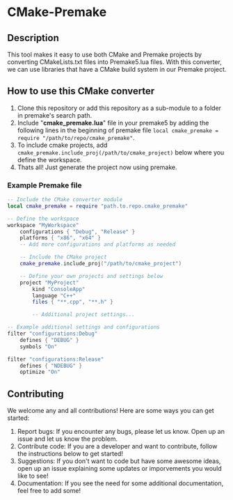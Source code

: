 # CMake-Premake
## Description
This tool makes it easy to use both CMake and Premake projects by converting CMakeLists.txt files into Premake5.lua files. With this converter, we can use libraries that have a CMake build system in our Premake project.

## How to use this CMake converter

 1. Clone this repository or add this repository as a sub-module to a folder in premake's search path.
 2. Include "**cmake_premake.lua**" file in your premake5 by adding the following lines in the beginning of premake file `local cmake_premake = require "/path/to/repo/cmake_premake"`.
 3. To include cmake projects, add `cmake_premake.include_proj(/path/to/cmake_project)` below where you define the workspace.
 4. Thats all! Just generate the project now using premake.

### Example Premake file
```lua
-- Include the CMake converter module
local cmake_premake = require "path.to.repo.cmake_premake"

-- Define the workspace
workspace "MyWorkspace"
    configurations { "Debug", "Release" }
    platforms { "x86", "x64" }
    -- Add more configurations and platforms as needed

    -- Include the CMake project
    cmake_premake.include_proj("/path/to/cmake_project")

    -- Define your own projects and settings below
    project "MyProject"
        kind "ConsoleApp"
        language "C++"
        files { "**.cpp", "**.h" }

        -- Additional project settings...

-- Example additional settings and configurations
filter "configurations:Debug"
    defines { "DEBUG" }
    symbols "On"

filter "configurations:Release"
    defines { "NDEBUG" }
    optimize "On"
```

## Contributing
We welcome any and all contributions! Here are some ways you can get started:

1.  Report bugs: If you encounter any bugs, please let us know. Open up an issue and let us know the problem.
2.  Contribute code: If you are a developer and want to contribute, follow the instructions below to get started!
3.  Suggestions: If you don't want to code but have some awesome ideas, open up an issue explaining some updates or imporvements you would like to see!
4.  Documentation: If you see the need for some additional documentation, feel free to add some!


